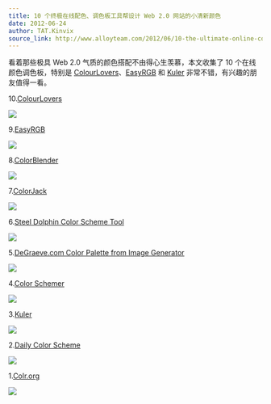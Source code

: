 ```yaml
---
title: 10 个终极在线配色、调色板工具帮设计 Web 2.0 网站的小清新颜色
date: 2012-06-24
author: TAT.Kinvix
source_link: http://www.alloyteam.com/2012/06/10-the-ultimate-online-color-palette-of-tool/
---
```


看着那些极具 Web 2.0 气质的颜色搭配不由得心生羡慕，本文收集了 10 个在线颜色调色板，特别是 [ColourLovers](http://www.colourlovers.com/ "Colour Lovers")、[EasyRGB](http://www.easyrgb.com/harmonies.php "EasyRGB") 和 [Kuler](http://kuler.adobe.com/ "Kuler") 非常不错，有兴趣的朋友值得一看。

10\.[ColourLovers](http://www.colourlovers.com/ "Colour Lovers")

![](http://www.bookmarkbliss.com/wp-content/uploads/2007/04/windowslivewritertoolsforcolorcoordination-10a7ecolourlovers3.jpg)

9\.[EasyRGB](http://www.easyrgb.com/harmonies.php "EasyRGB")

![](http://www.bookmarkbliss.com/wp-content/uploads/2007/04/windowslivewritertoolsforcolorcoordination-10a7euntitled-13.jpg)

8\.[ColorBlender](http://colorblender.com/ "Color Blender")

![](http://www.bookmarkbliss.com/wp-content/uploads/2007/04/windowslivewritertoolsforcolorcoordination-10a7ecolorblender3.jpg)

7\.[ColorJack](http://www.colorjack.com/ "ColorJack")

![](http://www.bookmarkbliss.com/wp-content/uploads/2007/04/windowslivewritertoolsforcolorcoordination-10a7ecolorjack3.jpg)

6\.[Steel Dolphin Color Scheme Tool](http://www.steeldolphin.com/color_scheme.html "Steel Dolphin Color Scheme Tool")

![](http://www.bookmarkbliss.com/wp-content/uploads/2007/04/windowslivewritertoolsforcolorcoordination-10a7esteeldolphin5.jpg)

5\.[DeGraeve.com Color Palette from Image Generator](http://www.degraeve.com/color-palette/?src=rss "DeGraeve.com Color Palette from Image Generator")

![](http://www.bookmarkbliss.com/wp-content/uploads/2007/04/windowslivewritertoolsforcolorcoordination-10a7edegraeve3.jpg)

4\.[Color Schemer](http://www.colorschemer.com/online.html "Color Schemer")

[![](http://www.bookmarkbliss.com/wp-content/uploads/2007/04/windowslivewritertoolsforcolorcoordination-10a7ecolorschemer-thumb.jpg)](http://www.bookmarkbliss.com/wp-content/uploads/2007/04/windowslivewritertoolsforcolorcoordination-10a7ecolorschemer2.jpg)

3\.[Kuler](http://kuler.adobe.com/ "Kuler")

![](http://www.bookmarkbliss.com/wp-content/uploads/2007/04/windowslivewritertoolsforcolorcoordination-10a7ekuler3.jpg)

2\.[Daily Color Scheme](http://beta.dailycolorscheme.com/ "Daily Color Scheme")

![](http://www.bookmarkbliss.com/wp-content/uploads/2007/04/windowslivewritertoolsforcolorcoordination-10a7edailycolorscheme3.jpg)

1\.[Colr.org](http://www.colr.org/ "Colr.org")

![](http://www.bookmarkbliss.com/wp-content/uploads/2007/04/windowslivewritertoolsforcolorcoordination-10a7ecolr3.jpg)
